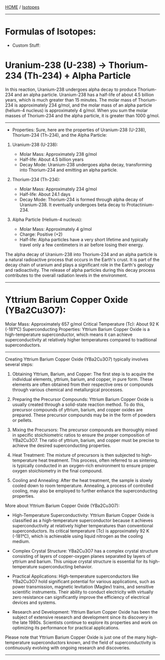 [HOME](/README.md) / [Isotopes](/assets/docs/earth/elements/isotopes/readme.md)   

-------------------------  

# Formulas of Isotopes:  
- Custom Stuff:

# Uranium-238 (U-238) → Thorium-234 (Th-234) + Alpha Particle

In this reaction, Uranium-238 undergoes alpha decay to produce Thorium-234 and an alpha particle. Uranium-238 has a half-life of about 4.5 billion years, which is much greater than 15 minutes. The molar mass of Thorium-234 is approximately 234 g/mol, and the molar mass of an alpha particle (helium-4 nucleus) is approximately 4 g/mol. When you sum the molar masses of Thorium-234 and the alpha particle, it is greater than 1000 g/mol.

------------------------    

- Properties:
Sure, here are the properties of Uranium-238 (U-238), Thorium-234 (Th-234), and the Alpha Particle:

1. Uranium-238 (U-238):
   - Molar Mass: Approximately 238 g/mol
   - Half-life: About 4.5 billion years
   - Decay Mode: Uranium-238 undergoes alpha decay, transforming into Thorium-234 and emitting an alpha particle.

2. Thorium-234 (Th-234):
   - Molar Mass: Approximately 234 g/mol
   - Half-life: About 24.1 days
   - Decay Mode: Thorium-234 is formed through alpha decay of Uranium-238. It eventually undergoes beta decay to Protactinium-234.

3. Alpha Particle (Helium-4 nucleus):
   - Molar Mass: Approximately 4 g/mol
   - Charge: Positive (+2)
   - Half-life: Alpha particles have a very short lifetime and typically travel only a few centimeters in air before losing their energy.

The alpha decay of Uranium-238 into Thorium-234 and an alpha particle is a natural radioactive process that occurs in the Earth's crust. It is part of the decay chain of uranium and plays a significant role in the Earth's geology and radioactivity. The release of alpha particles during this decay process contributes to the overall radiation levels in the environment.   

------------------------   

# Yttrium Barium Copper Oxide (YBa2Cu3O7):

Molar Mass: Approximately 657 g/mol
Critical Temperature (Tc): About 92 K (-181°C)
Superconducting Properties: Yttrium Barium Copper Oxide is a high-temperature superconductor, which means it can achieve superconductivity at relatively higher temperatures compared to traditional superconductors.    

-------------------------     

Creating Yttrium Barium Copper Oxide (YBa2Cu3O7) typically involves several steps:

1. Obtaining Yttrium, Barium, and Copper: The first step is to acquire the individual elements, yttrium, barium, and copper, in pure form. These elements are often obtained from their respective ores or compounds through various chemical and metallurgical processes.

2. Preparing the Precursor Compounds: Yttrium Barium Copper Oxide is usually created through a solid-state reaction method. To do this, precursor compounds of yttrium, barium, and copper oxides are prepared. These precursor compounds may be in the form of powders or pellets.

3. Mixing the Precursors: The precursor compounds are thoroughly mixed in specific stoichiometric ratios to ensure the proper composition of YBa2Cu3O7. The ratio of yttrium, barium, and copper must be precise to achieve the desired superconducting properties.

4. Heat Treatment: The mixture of precursors is then subjected to high-temperature heat treatment. This process, often referred to as sintering, is typically conducted in an oxygen-rich environment to ensure proper oxygen stoichiometry in the final compound.

5. Cooling and Annealing: After the heat treatment, the sample is slowly cooled down to room temperature. Annealing, a process of controlled cooling, may also be employed to further enhance the superconducting properties.

More about Yttrium Barium Copper Oxide (YBa2Cu3O7):

- High-Temperature Superconductivity: Yttrium Barium Copper Oxide is classified as a high-temperature superconductor because it achieves superconductivity at relatively higher temperatures than conventional superconductors. Its critical temperature (Tc) is approximately 92 K (-181°C), which is achievable using liquid nitrogen as the cooling medium.

- Complex Crystal Structure: YBa2Cu3O7 has a complex crystal structure consisting of layers of copper-oxygen planes separated by layers of yttrium and barium. This unique crystal structure is essential for its high-temperature superconducting behavior.

- Practical Applications: High-temperature superconductors like YBa2Cu3O7 hold significant potential for various applications, such as power transmission, magnetic levitation (Maglev) trains, and sensitive scientific instruments. Their ability to conduct electricity with virtually zero resistance can significantly improve the efficiency of electrical devices and systems.

- Research and Development: Yttrium Barium Copper Oxide has been the subject of extensive research and development since its discovery in the late 1980s. Scientists continue to explore its properties and work on optimizing its performance for practical applications.

Please note that Yttrium Barium Copper Oxide is just one of the many high-temperature superconductors known, and the field of superconductivity is continuously evolving with ongoing research and discoveries.

---------------------    
